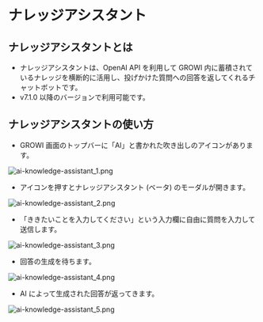 # ナレッジアシスタント

## ナレッジアシスタントとは

- ナレッジアシスタントは、OpenAI API を利用して GROWI 内に蓄積されているナレッジを横断的に活用し、投げかけた質問への回答を返してくれるチャットボットです。
- v7.1.0 以降のバージョンで利用可能です。

## ナレッジアシスタントの使い方

- GROWI 画面のトップバーに「AI」と書かれた吹き出しのアイコンがあります。  

<img :src="$withBase('/assets/images/ja/ai-knowledge-assistant_1.png')" alt="ai-knowledge-assistant_1.png" class="border">

- アイコンを押すとナレッジアシスタント (ベータ) のモーダルが開きます。  

<img :src="$withBase('/assets/images/ja/ai-knowledge-assistant_2.png')" alt="ai-knowledge-assistant_2.png" class="border">

- 「ききたいことを入力してください」という入力欄に自由に質問を入力して送信します。  

<img :src="$withBase('/assets/images/ja/ai-knowledge-assistant_3.png')" alt="ai-knowledge-assistant_3.png" class="border">

- 回答の生成を待ちます。  

<img :src="$withBase('/assets/images/ja/ai-knowledge-assistant_4.png')" alt="ai-knowledge-assistant_4.png" class="border">

- AI によって生成された回答が返ってきます。  

<img :src="$withBase('/assets/images/ja/ai-knowledge-assistant_5.png')" alt="ai-knowledge-assistant_5.png" class="border">
